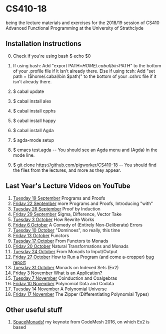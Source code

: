# CS410-18
being the lecture materials and exercises for the 2018/19 session of CS410 Advanced Functional Programming at the University of Strathclyde

## Installation instructions
0. Check if you're using bash
$ echo $0
1. If using bash: Add "export PATH=$HOME/.cabal/bin:$PATH" to the bottom of your .profile file if it isn't already there.
   Else if using tcsh: Add "set path = ($home/.cabal/bin $path)" to the bottom of your .cshrc file if it isn't already there. 

2. $ cabal update
3. $ cabal install alex
4. $ cabal install cpphs
5. $ cabal install happy
6. $ cabal install Agda
7. $ agda-mode setup
8. $ emacs test.agda
      -- You should see an Agda menu and (Agda) in the mode line.
9. $ git clone https://github.com/pigworker/CS410-18
      -- You should find the files from the lectures, and more as they appear.

## Last Year's Lecture Videos on YouTube

1. [Tuesday 19 September](https://www.youtube.com/watch?v=O4oczQry9Jw) Programs and Proofs
2. [Friday 22 September](https://www.youtube.com/watch?v=qcVZxQTouDk) more Programs and Proofs, Introducing "with"
3. [Tuesday 26 September](https://www.youtube.com/watch?v=8xFT9FPlm18) Proof by Induction
4. [Friday 29 September](https://www.youtube.com/watch?v=OZeDRtRmgkw) Sigma, Difference, Vector Take
5. [Tuesday 3 October](https://www.youtube.com/watch?v=b5salYMZoyM) How Rewrite Works
6. [Friday 6 October](https://www.youtube.com/watch?v=RW4aC_6n0yQ) A Comedy of (Entirely Non-Deliberate) Errors
7. [Tuesday 10 October](https://www.youtube.com/watch?v=2LxtHeZlaVw) "Dominoes", no really, this time
8. [Friday 13 October](https://www.youtube.com/watch?v=RCRddhYegzI) Functors
9. [Tuesday 17 October](https://www.youtube.com/watch?v=vTmYvoDrBlc) From Functors to Monads
10. [Friday 20 October](https://www.youtube.com/watch?v=2sykXdidZVA) Natural Transformations and Monads
11. [Tuesday 24 October](https://www.youtube.com/watch?v=iYegg8Rzhr4) From Monads to Input/Output
12. [Friday 27 October](https://www.youtube.com/watch?v=8WUz2HmXBqI) How to Run a Program (and come a-cropper) [bug report](https://github.com/agda/agda/issues/2821)
13. [Tuesday 31 October](https://www.youtube.com/watch?v=MwtWdiyFJtA) Monads on Indexed Sets (Ex2)
14. [Friday 3 November](https://www.youtube.com/watch?v=kX3mvyFHDDU) What is an Application?
15. [Tuesday 7 November](https://www.youtube.com/watch?v=ZCdYIEwcna0) Coinduction and Coalgebras
16. [Friday 10 November](https://www.youtube.com/watch?v=AjyUNakYHRs) Polynomial Data and Codata
17. [Tuesday 14 November](https://www.youtube.com/watch?v=E8xIJolKEAI) A Polynomial Universe
18. [Friday 17 November](https://www.youtube.com/watch?v=-3MiZ80WldY) The Zipper (Differentiating Polynomial Types)

## Other useful stuff

1. [SpaceMonads!](https://www.youtube.com/watch?v=QojLQY5H0RI) my keynote from CodeMesh 2016, on which Ex2 is based
